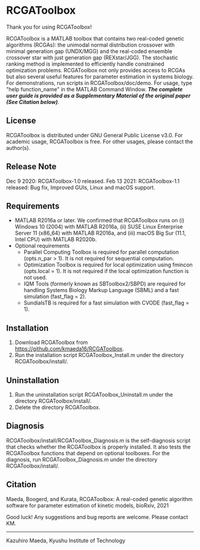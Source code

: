 # RCGAToolbox

Thank you for using RCGAToolbox!

RCGAToolbox is a MATLAB toolbox that contains two real-coded genetic algorithms (RCGAs): the unimodal normal distribution crossover with minimal generation gap (UNDX/MGG) and the real-coded ensemble crossover star with just generation gap (REXstar/JGG). The stochastic ranking method is implemented to efficiently handle constrained optimization problems. RCGAToolbox not only provides access to RCGAs but also several useful features for parameter estimation in systems biology. For demonstrations, run scripts in RCGAToolbox/doc/demo. For usage, type "help function_name" in the MATLAB Command Window. ***The complete user guide is provided as a Supplementary Material of the original paper (See Citation below)***.

## License

RCGAToolbox is distributed under GNU General Public License v3.0. For academic usage, RCGAToolbox is free. For other usages, please contact the author(s).

## Release Note

Dec  9 2020: RCGAToolbox-1.0 released.
Feb 13 2021: RCGAToolbox-1.1 released: Bug fix, Improved GUIs, Linux and macOS support.

## Requirements

- MATLAB R2016a or later. We confirmed that RCGAToolbox runs on (i) Windows 10 (2004) with MATLAB R2016a, (ii) SUSE Linux Enterprise Server 11 (x86_64) with MATLAB R2016a, and (iii) macOS Big Sur (11.1, Intel CPU) with MATLAB R2020b.
- Optional requirements
    - Parallel Computing Toolbox is required for parallel computation (opts.n_par > 1). It is not required for sequential computation.
    - Optimization Toolbox is required for local optimization using fmincon (opts.local = 1). It is not required if the local optimization function is not used.
    - IQM Tools (formerly known as SBToolbox2/SBPD) are required for handling Systems Biology Markup Language (SBML) and a fast simulation (fast_flag = 2).
    - SundialsTB is required for a fast simulation with CVODE (fast_flag = 1).


## Installation

1. Download RCGAToolbox from https://github.com/kmaeda16/RCGAToolbox.
2. Run the installation script RCGAToolbox_Install.m under the directory RCGAToolbox/install/.

## Uninstallation

1. Run the uninstallation script RCGAToolbox_Uninstall.m under the directory RCGAToolbox/install/.
2. Delete the directory RCGAToolbox.

## Diagnosis

RCGAToolbox/install/RCGAToolbox_Diagnosis.m is the self-diagnosis script that checks whether the RCGAToolbox is properly installed. It also tests the RCGAToolbox functions that depend on optional toolboxes. For the diagnosis, run RCGAToolbox_Diagnosis.m under the directory RCGAToolbox/install/.

## Citation

Maeda, Boogerd, and Kurata, RCGAToolbox: A real-coded genetic algorithm software for parameter estimation of kinetic models, bioRxiv, 2021


Good luck! Any suggestions and bug reports are welcome. Please contact KM.


-------------------------------
Kazuhiro Maeda,
Kyushu Institute of Technology
